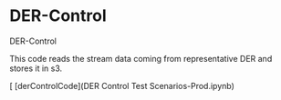 # DER-Control
DER-Control

This code reads the stream data coming from representative DER and stores it in s3.

[
[derControlCode](DER Control Test Scenarios-Prod.ipynb)
